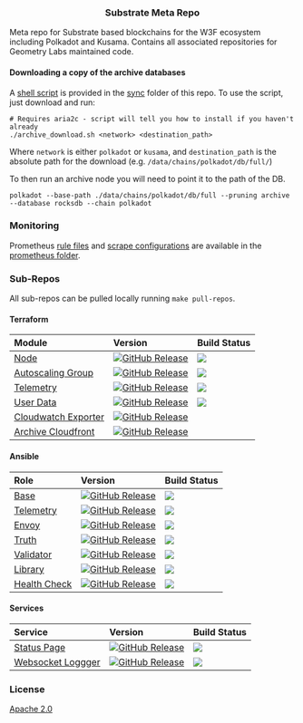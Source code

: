 <p align="center">
  <h3 align="center">Substrate Meta Repo</h3>
</p>

Meta repo for Substrate based blockchains for the W3F ecosystem including Polkadot and Kusama. Contains all associated repositories for Geometry Labs maintained code. 

[//]: # (#### [Status Page]&#40;https://status.icon.geometry.io&#41; )

#### Downloading a copy of the archive databases

A [shell script](sync/archive_download.sh) is provided in the [sync](sync/) folder of this repo.
To use the script, just download and run:

```shell
# Requires aria2c - script will tell you how to install if you haven't already
./archive_download.sh <network> <destination_path>
```

Where `network` is either `polkadot` or `kusama`, and `destination_path` is the absolute path for the download (e.g. `/data/chains/polkadot/db/full/`)

To then run an archive node you will need to point it to the path of the DB. 

```shell
polkadot --base-path ./data/chains/polkadot/db/full --pruning archive --database rocksdb --chain polkadot
```

### Monitoring

Prometheus [rule files](prometheus/rules.yaml) and [scrape configurations](prometheus/scrape-configs.yaml) are available in the [prometheus folder](prometheus).

### Sub-Repos

All sub-repos can be pulled locally running `make pull-repos`.

#### Terraform

| Module | Version                                                                                                                              | Build Status                                                                                                            | 
|:---------------------------------------------------------------------------------------------------|:-------------------------------------------------------------------------------------------------------------------------------------|:------------------------------------------------------------------------------------------------------------------------| 
| [Node](https://github.com/geometry-labs/terraform-polkadot-aws-node)                               | [![GitHub Release](https://img.shields.io/github/release/geometry-labs/terraform-polkadot-aws-node.svg?style=flat)]()                | ![](https://github.com/geometry-labs/terraform-polkadot-aws-node/workflows/integration/badge.svg?branch=main)           | 
| [Autoscaling Group](https://github.com/geometry-labs/terraform-polkadot-aws-asg)                   | [![GitHub Release](https://img.shields.io/github/release/geometry-labs/terraform-polkadot-aws-asg.svg?style=flat)]()                 | ![](https://github.com/geometry-labs/terraform-polkadot-aws-asg/workflows/integration/badge.svg?branch=main)            | 
| [Telemetry](https://github.com/geometry-labs/terraform-polkadot-aws-telemetry)                     | [![GitHub Release](https://img.shields.io/github/release/geometry-labs/terraform-polkadot-aws-telemetry.svg?style=flat)]()           | ![](https://github.com/geometry-labs/terraform-polkadot-aws-telemetry/workflows/integration/badge.svg?branch=main)      | 
| [User Data](https://github.com/geometry-labs/terraform-polkadot-user-data)                         | [![GitHub Release](https://img.shields.io/github/release/geometry-labs/terraform-polkadot-user-data.svg?style=flat)]()               | ![](https://github.com/geometry-labs/terraform-polkadot-user-data/workflows/integration/badge.svg?branch=main)          | 
| [Cloudwatch Exporter](https://github.com/geometry-labs/terraform-polkadot-eks-cloudwatch-exporter) | [![GitHub Release](https://img.shields.io/github/release/geometry-labs/terraform-polkadot-eks-cloudwatch-exporter.svg?style=flat)]() |      |
| [Archive Cloudfront](https://github.com/geometry-labs/terraform-substrate-archive-cloudfront)      | [![GitHub Release](https://img.shields.io/github/release/geometry-labs/terraform-substrate-archive-cloudfront.svg?style=flat)]()     | |

#### Ansible 

| Role | Version | Build Status | 
| :--- | :---- |:---- | 
| [Base](https://github.com/geometry-labs/ansible-role-polkadot-base) | [![GitHub Release](https://img.shields.io/github/release/geometry-labs/ansible-role-polkadot-base.svg?style=flat)]() | ![](https://github.com/geometry-labs/ansible-role-polkadot-base/workflows/galaxy-publish/badge.svg?branch=main) | 
| [Telemetry](https://github.com/geometry-labs/ansible-role-substrate-telemetry) | [![GitHub Release](https://img.shields.io/github/release/geometry-labs/ansible-role-substrate-telemetry.svg?style=flat)]() | ![](https://github.com/geometry-labs/ansible-role-substrate-telemetry/workflows/galaxy-publish/badge.svg?branch=main) | 
| [Envoy](https://github.com/geometry-labs/ansible-role-substrate-connect-envoy-config) | [![GitHub Release](https://img.shields.io/github/release/geometry-labs/ansible-role-substrate-connect-envoy-config.svg?style=flat)]() | ![](https://github.com/geometry-labs/ansible-role-substrate-connect-envoy-config/workflows/galaxy-publish/badge.svg?branch=main) | 
| [Truth](https://github.com/geometry-labs/ansible-role-polkadot-truth) | [![GitHub Release](https://img.shields.io/github/release/geometry-labs/ansible-role-polkadot-truth.svg?style=flat)]() | ![](https://github.com/geometry-labs/ansible-role-polkadot-truth/workflows/galaxy-publish/badge.svg?branch=main) | 
| [Validator](https://github.com/geometry-labs/ansible-role-polkadot-validator) | [![GitHub Release](https://img.shields.io/github/release/geometry-labs/ansible-role-polkadot-validator.svg?style=flat)]() | ![](https://github.com/geometry-labs/ansible-role-polkadot-validator/workflows/galaxy-publish/badge.svg?branch=main) | 
| [Library](https://github.com/geometry-labs/ansible-role-polkadot-library) | [![GitHub Release](https://img.shields.io/github/release/geometry-labs/ansible-role-polkadot-library.svg?style=flat)]() | ![](https://github.com/geometry-labs/ansible-role-polkadot-library/workflows/galaxy-publish/badge.svg?branch=main) | 
| [Health Check](https://github.com/geometry-labs/ansible-role-polkadot-health-check) | [![GitHub Release](https://img.shields.io/github/release/geometry-labs/ansible-role-polkadot-health-check.svg?style=flat)]() | ![](https://github.com/geometry-labs/ansible-role-polkadot-health-check/workflows/galaxy-publish/badge.svg?branch=main) | 

#### Services

| Service | Version | Build Status | 
| :--- | :---- |:---- | 
| [Status Page](https://github.com/geometry-labs/substrate-status-page) | [![GitHub Release](https://img.shields.io/github/release/geometry-labs/substrate-status-page.svg?style=flat)]() | ![](https://github.com/geometry-labs/substrate-status-page/workflows/Uptime%20CI/badge.svg?branch=main) | 
| [Websocket Loggger](https://github.com/geometry-labs/websocket-logger) | [![GitHub Release](https://img.shields.io/github/release/geometry-labs/websocket-logger.svg?style=flat)]() | ![](https://github.com/geometry-labs/websocket-logger/actions/workflows/release-ecr.yml/badge.svg) | 

### License

[Apache 2.0](LICENSE)
